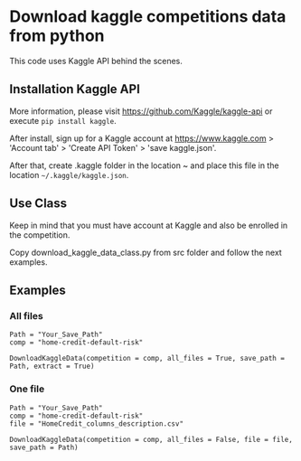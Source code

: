 # Download kaggle competitions data from python

This code uses Kaggle API behind the scenes.  

## Installation Kaggle API 

More information, please visit https://github.com/Kaggle/kaggle-api or execute `pip install kaggle`.

After install, sign up for a Kaggle account at https://www.kaggle.com > 'Account tab' > 'Create API Token' > 'save kaggle.json'.

After that, create .kaggle folder in the location ~ and place this file in the location `~/.kaggle/kaggle.json`.

## Use Class 

Keep in mind that you must have account at Kaggle and also be enrolled in the competition.

Copy download_kaggle_data_class.py from src folder and follow the next examples.

## Examples

### All files

```
Path = "Your_Save_Path"
comp = "home-credit-default-risk"       
 
DownloadKaggleData(competition = comp, all_files = True, save_path = Path, extract = True)        
```

### One file

```
Path = "Your_Save_Path"
comp = "home-credit-default-risk"       
file = "HomeCredit_columns_description.csv"
 
DownloadKaggleData(competition = comp, all_files = False, file = file, save_path = Path)        
```


